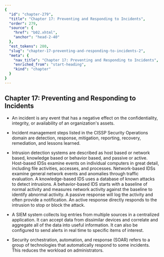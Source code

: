 ```yaml
---
{
  "id": "chapter-279",
  "title": "Chapter 17: Preventing and Responding to Incidents",
  "order": 279,
  "source": {
    "href": "b02.xhtml",
    "anchor": "head-2-40"
  },
  "est_tokens": 280,
  "slug": "chapter-17-preventing-and-responding-to-incidents-2",
  "meta": {
    "nav_title": "Chapter 17: Preventing and Responding to Incidents",
    "enriched_from": "start-heading",
    "kind": "chapter"
  }
}
---
```

## Chapter 17: Preventing and Responding to Incidents

- An incident is any event that has a negative effect on the confidentiality, integrity, or availability of an organization's assets.

- Incident management steps listed in the CISSP Security Operations domain are detection, response, mitigation, reporting, recovery, remediation, and lessons learned.

- Intrusion detection systems are described as host based or network based, knowledge based or behavior based, and passive or active. Host-based IDSs examine events on individual computers in great detail, including file activities, accesses, and processes. Network-based IDSs examine general network events and anomalies through traffic evaluation. A knowledge-based IDS uses a database of known attacks to detect intrusions. A behavior-based IDS starts with a baseline of normal activity and measures network activity against the baseline to identify abnormal activity. A passive response will log the activity and often provide a notification. An active response directly responds to the intrusion to stop or block the attack.

- A SIEM system collects log entries from multiple sources in a centralized application. It can accept data from dissimilar devices and correlate and aggregate all of the data into useful information. It can also be configured to send alerts in real time to specific items of interest.

- Security orchestration, automation, and response (SOAR) refers to a group of technologies that automatically respond to some incidents. This reduces the workload on administrators.

